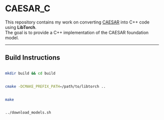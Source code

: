 # CAESAR_C

This repository contains my work on converting [CAESAR](https://github.com/Shaw-git/CAESAR) into C++ code using **LibTorch**.  
The goal is to provide a C++ implementation of the CAESAR foundation model.  

---

## Build Instructions

```bash

mkdir build && cd build


cmake -DCMAKE_PREFIX_PATH=/path/to/libtorch ..


make


../download_models.sh
